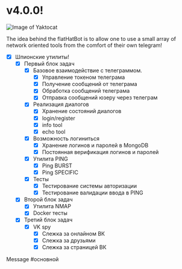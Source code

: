 # v4.0.0!
![Image of Yaktocat](https://media.discordapp.net/attachments/665150642700156951/763855369645850625/sombrero-02.png)

The idea behind the flatHatBot is to allow one to use a small array of network oriented tools from the comfort of their own telegram!

- [x] Шпионские утилиты!
    - [x] Первый блок задач
        - [x] Базовое взаимодействие с телеграммом.
            - [x] Управление токеном телеграма
            - [x] Получение сообщений от телеграма
            - [x] Обработка сообщений телеграма
            - [x] Отправка сообщений юзеру через телеграм
        - [x] Реализация диалогов
            - [x] Хранение состояний диалогов
            - [x] login/register
            - [x] info tool
            - [x] echo tool
        - [x] Возможность логиниться
            - [x] Хранение логинов и паролей в MongoDB
            - [x] Постоянная верификация логинов и паролей
        - [x] Утилита PING
            - [x] Ping BURST
            - [x] Ping SPECIFIC
        - [x] Тесты
            - [x] Тестирование системы авторизации
            - [x] Тестирование валидации ввода в PING
    - [x] Второй блок задач
        - [x] Утилита NMAP
        - [X] Docker тесты

    - [x] Третий блок задач
        - [X] VK spy
            - [x] Слежка за онлайном ВК
            - [x] Слежка за друзьями
            - [x] Слежка за страницей ВК

Message #основной

